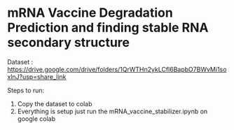 # mRNA Vaccine Degradation Prediction and finding stable RNA secondary structure
Dataset : https://drive.google.com/drive/folders/1QrWTHn2ykLCfl6BapbO7BWvMi1soxlnJ?usp=share_link 

Steps to run:
 1. Copy the dataset to colab
 2. Everything is setup just run the mRNA_vaccine_stabilizer.ipynb on google colab
